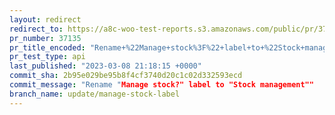 ```yaml
---
layout: redirect
redirect_to: https://a8c-woo-test-reports.s3.amazonaws.com/public/pr/37135/api/index.html
pr_number: 37135
pr_title_encoded: "Rename+%22Manage+stock%3F%22+label+to+%22Stock+management%22"
pr_test_type: api
last_published: "2023-03-08 21:18:15 +0000"
commit_sha: 2b95e029be95b8f4cf3740d20c1c02d332593ecd
commit_message: "Rename "Manage stock?" label to "Stock management""
branch_name: update/manage-stock-label
---
```

